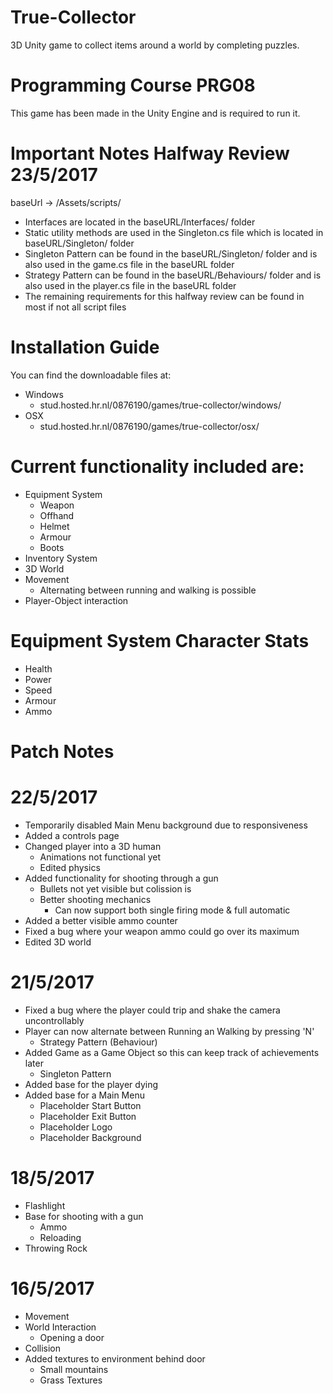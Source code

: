 # True-Collector
3D Unity game to collect items around a world by completing puzzles.

# Programming Course PRG08
This game has been made in the Unity Engine and is required to run it.

# Important Notes Halfway Review 23/5/2017
baseUrl -> /Assets/scripts/
- Interfaces are located in the baseURL/Interfaces/ folder
- Static utility methods are used in the Singleton.cs file which is located in baseURL/Singleton/ folder
- Singleton Pattern can be found in the baseURL/Singleton/ folder and is also used in the game.cs file in the baseURL folder
- Strategy Pattern can be found in the baseURL/Behaviours/ folder and is also used in the player.cs file in the baseURL folder
- The remaining requirements for this halfway review can be found in most if not all script files

# Installation Guide
You can find the downloadable files at:
- Windows
  - stud.hosted.hr.nl/0876190/games/true-collector/windows/
- OSX
  - stud.hosted.hr.nl/0876190/games/true-collector/osx/

# Current functionality included are:
- Equipment System
  - Weapon
  - Offhand
  - Helmet
  - Armour
  - Boots
- Inventory System
- 3D World
- Movement
  - Alternating between running and walking is possible
- Player-Object interaction

# Equipment System Character Stats
- Health
- Power
- Speed
- Armour
- Ammo

# Patch Notes
# 22/5/2017
- Temporarily disabled Main Menu background due to responsiveness
- Added a controls page
- Changed player into a 3D human
  - Animations not functional yet
  - Edited physics
- Added functionality for shooting through a gun
  - Bullets not yet visible but colission is
  - Better shooting mechanics
    - Can now support both single firing mode & full automatic
- Added a better visible ammo counter
- Fixed a bug where your weapon ammo could go over its maximum
- Edited 3D world

# 21/5/2017
- Fixed a bug where the player could trip and shake the camera uncontrollably
- Player can now alternate between Running an Walking by pressing 'N'
  - Strategy Pattern (Behaviour)
- Added Game as a Game Object so this can keep track of achievements later
  - Singleton Pattern
- Added base for the player dying
- Added base for a Main Menu
  - Placeholder Start Button
  - Placeholder Exit Button
  - Placeholder Logo
  - Placeholder Background


# 18/5/2017
- Flashlight
- Base for shooting with a gun
  - Ammo
  - Reloading
- Throwing Rock

# 16/5/2017
- Movement
- World Interaction
  - Opening a door
- Collision
- Added textures to environment behind door
  - Small mountains
  - Grass Textures
